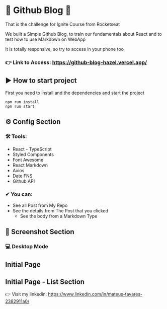 # 🚀 Github Blog 🚀

That is the challenge for Ignite Course from Rocketseat

We built a Simple Github Blog, to train our fundamentals about React and to test how to use Markdown on WebApp

It is totally responsive, so try to access in your phone too

### 👉 Link to Access: https://github-blog-hazel.vercel.app/

## ▶ How to start project

First you need to install and the dependencies and start the project
```shell
npm run install
npm run start
```

## ⚙ Config Section

 ### 🛠 Tools:
 - React - TypeScript
 - Styled Components
 - Font Awesome
 - React Markdown
 - Axios
 - Date FNS
 - Github API
 

 
### ✔ You can:
- See all Post from My Repo
- See the details from The Post that you clicked
  - See the body from a Markdown Type


 ## 📸 Screenshot Section
### 💻 Desktop Mode

## Initial Page


## Initial Page - List Section






👉 Visit my linkedin: https://www.linkedin.com/in/mateus-tavares-2382911a0/
